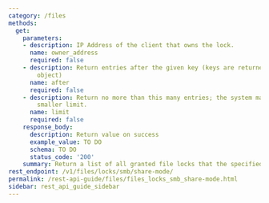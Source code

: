```yaml
---
category: /files
methods:
  get:
    parameters:
    - description: IP Address of the client that owns the lock.
      name: owner_address
      required: false
    - description: Return entries after the given key (keys are returned in the paging
        object)
      name: after
      required: false
    - description: Return no more than this many entries; the system may choose a
        smaller limit.
      name: limit
      required: false
    response_body:
      description: Return value on success
      example_value: TO DO
      schema: TO DO
      status_code: '200'
    summary: Return a list of all granted file locks that the specified machine owns.
rest_endpoint: /v1/files/locks/smb/share-mode/
permalink: /rest-api-guide/files/files_locks_smb_share-mode.html
sidebar: rest_api_guide_sidebar
---
```

